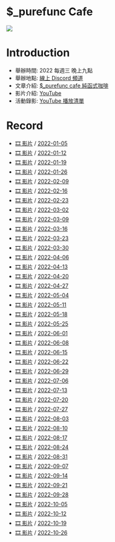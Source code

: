 # $_purefunc Cafe
![](https://raw.githubusercontent.com/PureFuncInc/purefunc-cafe/main/images/logo.png)

# Introduction
* 舉辦時間: 2022 每週三 晚上九點
* 舉辦地點: [線上 Discord 頻道](https://discord.gg/purfunc)
* 文章介紹: [$_purefunc cafe 純函式咖啡](https://github.com/PureFuncInc/blog-articles/blob/main/%E7%B4%94%E5%87%BD%E5%BC%8F%E5%92%96%E5%95%A1.md)
* 影片介紹: [YouTube](https://www.youtube.com/watch?v=N5GzZfXg5z0)
* 活動錄影: [YouTube 播放清單](https://youtube.com/playlist?list=PLC3hT4Z5I-O4V2g1oU-pkxp6Wr72ozhgk)

# Record
* [🎞 影片](https://youtu.be/hOQOa8_srJU) / [2022-01-05](records/2022-01-05/README.md)
* [🎞 影片](https://youtu.be/uWiwvoUPfeU) / [2022-01-12](records/2022-01-12/README.md)
* [🎞 影片](https://youtu.be/Th4dS1KFAt0) / [2022-01-19](records/2022-01-19/README.md)
* [🎞 影片](https://youtu.be/EuZcgq_J_Wo) / [2022-01-26](records/2022-01-26/README.md)
* [🎞 影片]() / [2022-02-09](records/2022-02-09/README.md)
* [🎞 影片](https://youtu.be/VP_ruW2EEU4) / [2022-02-16](records/2022-02-16/README.md)
* [🎞 影片](https://youtu.be/-Mtf-23I018) / [2022-02-23](records/2022-02-23/README.md)
* [🎞 影片](https://youtu.be/iOR78NTojTc) / [2022-03-02](records/2022-03-02/README.md)
* [🎞 影片](https://youtu.be/7SYP-qQPgKs) / [2022-03-09](records/2022-03-09/README.md)
* [🎞 影片](https://youtu.be/lNTub8wAsIE) / [2022-03-16](records/2022-03-16/README.md)
* [🎞 影片](https://youtu.be/SZTGP7nI1ws) / [2022-03-23](records/2022-03-23/README.md)
* [🎞 影片](https://youtu.be/VZqYA3NLeUk) / [2022-03-30](records/2022-03-30/README.md)
* [🎞 影片](https://youtu.be/_epcQDGMudo) / [2022-04-06](records/2022-04-06/README.md)
* [🎞 影片](https://youtu.be/Np4XktL3uSE) / [2022-04-13](records/2022-04-13/README.md)
* [🎞 影片](https://youtu.be/bdruVwf7p7U) / [2022-04-20](records/2022-04-20/README.md)
* [🎞 影片](https://youtu.be/VwKRmf3cBac) / [2022-04-27](records/2022-04-27/README.md)
* [🎞 影片](https://youtu.be/jUy6YHAf5Ak) / [2022-05-04](records/2022-05-04/README.md)
* [🎞 影片](https://youtu.be/KM24s2vq-NU) / [2022-05-11](records/2022-05-11/README.md)
* [🎞 影片](https://youtu.be/F4IdFNnbOnA) / [2022-05-18](records/2022-05-18/README.md)
* [🎞 影片](https://youtu.be/Hym8NSp0WNk) / [2022-05-25](records/2022-05-25/README.md)
* [🎞 影片](https://youtu.be/9VWDpTiqqpo) / [2022-06-01](records/2022-06-01/README.md)
* [🎞 影片](https://youtu.be/oGbtMV9P88g) / [2022-06-08](records/2022-06-08/README.md)
* [🎞 影片](https://youtu.be/K32McgU0RTk) / [2022-06-15](records/2022-06-15/README.md)
* [🎞 影片](https://youtu.be/74G3Lz7ELrQ) / [2022-06-22](records/2022-06-22/README.md)
* [🎞 影片](https://youtu.be/GB2A0L5Jb9c) / [2022-06-29](records/2022-06-29/README.md)
* [🎞 影片](https://youtu.be/_6AH12Bmgkk) / [2022-07-06](records/2022-07-06/README.md)
* [🎞 影片](https://youtu.be/SDE14DkLMAg) / [2022-07-13](records/2022-07-13/README.md)
* [🎞 影片](https://youtu.be/LECrkVc1YrA) / [2022-07-20](records/2022-07-20/README.md)
* [🎞 影片](https://youtu.be/P8xFlxlwD04) / [2022-07-27](records/2022-07-27/README.md)
* [🎞 影片](https://youtu.be/oV7PaU7Csjk) / [2022-08-03](records/2022-08-03/README.md)
* [🎞 影片](https://youtu.be/yVq5gXbeiKw) / [2022-08-10](records/2022-08-10/README.md)
* [🎞 影片](https://youtu.be/ugQiluBLr7E) / [2022-08-17](records/2022-08-17/README.md)
* [🎞 影片](https://youtu.be/UMJAi94XG7I) / [2022-08-24](records/2022-08-24/README.md)
* [🎞 影片](https://youtu.be/RmBpLdIbnBA) / [2022-08-31](records/2022-08-31/README.md)
* [🎞 影片](https://youtu.be/TTvdbsYZ3lc) / [2022-09-07](records/2022-09-07/README.md)
* [🎞 影片](https://youtu.be/WtRPffxHwp4) / [2022-09-14](records/2022-09-14/README.md)
* [🎞 影片](https://youtu.be/yKJwgChClsI) / [2022-09-21](records/2022-09-21/README.md)
* [🎞 影片](https://youtu.be/_mxoukKWnFY) / [2022-09-28](records/2022-09-28/README.md)
* [🎞 影片](https://youtu.be/AuO7V_ISWKY) / [2022-10-05](records/2022-10-05/README.md)
* [🎞 影片](https://youtu.be/5qwUiu-93_k) / [2022-10-12](records/2022-10-12/README.md)
* [🎞 影片](https://youtu.be/hPp8a30Ihp8) / [2022-10-19](records/2022-10-19/README.md)
* [🎞 影片](https://youtu.be/u-o49KLWnN8) / [2022-10-26](records/2022-10-26/README.md)
